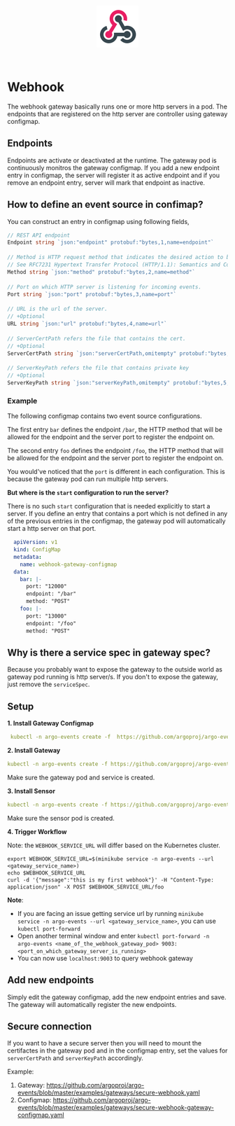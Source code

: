 <p align="center">
  <img src="https://github.com/argoproj/argo-events/blob/update-docs/docs/assets/webhook.png?raw=true" alt="Webhook"/>
</p>

<br/>

# Webhook

The webhook gateway basically runs one or more http servers in a pod.
The endpoints that are registered on the http server are controller using gateway configmap.

## Endpoints
Endpoints are activate or deactivated at the runtime. The gateway pod
is continuously monitros the gateway configmap. If you add a new endpoint entry in configmap, the server will register it as
active endpoint and if you remove an endpoint entry, server will mark that endpoint as inactive.

## How to define an event source in confimap?
You can construct an entry in configmap using following fields,

```go
// REST API endpoint
Endpoint string `json:"endpoint" protobuf:"bytes,1,name=endpoint"`

// Method is HTTP request method that indicates the desired action to be performed for a given resource.
// See RFC7231 Hypertext Transfer Protocol (HTTP/1.1): Semantics and Content
Method string `json:"method" protobuf:"bytes,2,name=method"`

// Port on which HTTP server is listening for incoming events.
Port string `json:"port" protobuf:"bytes,3,name=port"`

// URL is the url of the server. 
// +Optional
URL string `json:"url" protobuf:"bytes,4,name=url"`

// ServerCertPath refers the file that contains the cert.
// +Optional
ServerCertPath string `json:"serverCertPath,omitempty" protobuf:"bytes,4,opt,name=serverCertPath"`

// ServerKeyPath refers the file that contains private key
// +Optional
ServerKeyPath string `json:"serverKeyPath,omitempty" protobuf:"bytes,5,opt,name=serverKeyPath"`
```

### Example
The following configmap contains two event source configurations.

The first entry `bar` defines the endpoint `/bar`, the HTTP method that will be allowed for the endpoint and
the server port to register the endpoint on. 

The second entry `foo` defines the endpoint `/foo`, the HTTP method that will be allowed for the endpoint and
the server port to register the endpoint on. 

You would've noticed that the `port` is different in each configuration. This is because the gateway pod can 
run multiple http servers.

**But where is the `start` configuration to run the server?** 

There is no such `start` configuration that is needed explicitly to start a server.
If you define an entry that contains a port which is not defined in any of the previous entries in the configmap, the
gateway pod will automatically start a http server on that port.

```yaml
  apiVersion: v1
  kind: ConfigMap
  metadata:
    name: webhook-gateway-configmap
  data:
    bar: |-    
      port: "12000"
      endpoint: "/bar"
      method: "POST"  
    foo: |-
      port: "13000"
      endpoint: "/foo"
      method: "POST"
```

## Why is there a service spec in gateway spec?
Because you probably want to expose the gateway to the outside world as gateway pod running is http server/s. 
If you don't to expose the gateway, just remove the `serviceSpec`. 

## Setup

**1. Install Gateway Configmap**

```yaml
 kubectl -n argo-events create -f  https://github.com/argoproj/argo-events/blob/master/examples/gateways/webhook-gateway-configmap.yaml
```

**2. Install Gateway**
```yaml
kubectl -n argo-events create -f https://github.com/argoproj/argo-events/blob/master/examples/gateways/webhook-http.yaml
```

Make sure the gateway pod and service is created.

**3. Install Sensor**
```yaml
kubectl -n argo-events create -f https://github.com/argoproj/argo-events/blob/master/examples/sensors/webhook-http.yaml
```

Make sure the sensor pod is created.

**4. Trigger Workflow**

Note: the `WEBHOOK_SERVICE_URL` will differ based on the Kubernetes cluster.
```
export WEBHOOK_SERVICE_URL=$(minikube service -n argo-events --url <gateway_service_name>)
echo $WEBHOOK_SERVICE_URL
curl -d '{"message":"this is my first webhook"}' -H "Content-Type: application/json" -X POST $WEBHOOK_SERVICE_URL/foo
```

<b>Note</b>: 
   * If you are facing an issue getting service url by running `minikube service -n argo-events --url <gateway_service_name>`, you can use `kubectl port-forward`
   * Open another terminal window and enter `kubectl port-forward -n argo-events <name_of_the_webhook_gateway_pod> 9003:<port_on_which_gateway_server_is_running>`
   * You can now use `localhost:9003` to query webhook gateway

## Add new endpoints
Simply edit the gateway configmap, add the new endpoint entries and save. The gateway 
will automatically register the new endpoints.

## Secure connection
If you want to have a secure server then you will need to mount the certifactes in the gateway pod and in 
the configmap entry, set the values for `serverCertPath` and `serverKeyPath` accordingly.

Example: 
1. Gateway: https://github.com/argoproj/argo-events/blob/master/examples/gateways/secure-webhook.yaml
2. Configmap: https://github.com/argoproj/argo-events/blob/master/examples/gateways/secure-webhook-gateway-configmap.yaml
